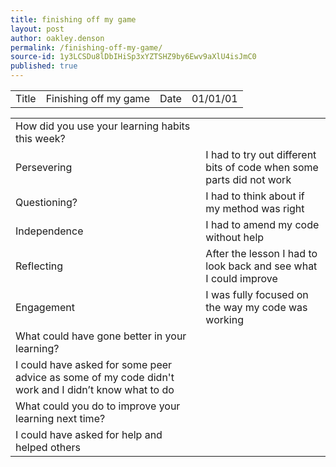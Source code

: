 ```yaml
---
title: finishing off my game
layout: post
author: oakley.denson
permalink: /finishing-off-my-game/
source-id: 1y3LCSDu8lDbIHiSp3xYZTSHZ9by6Ewv9aXlU4isJmC0
published: true
---
```

<table>
  <tr>
    <td>Title</td>
    <td>Finishing off my game</td>
    <td>Date</td>
    <td>01/01/01</td>
  </tr>
</table>


<table>
  <tr>
    <td>How did you use your learning habits this week?</td>
    <td></td>
  </tr>
  <tr>
    <td>Persevering</td>
    <td>I had to try out different bits of code when some parts did not work</td>
  </tr>
  <tr>
    <td>Questioning?</td>
    <td>I had to think about if my method was right</td>
  </tr>
  <tr>
    <td>Independence</td>
    <td>I had to amend my code without help</td>
  </tr>
  <tr>
    <td>Reflecting</td>
    <td>After the lesson I had to look back and see what I could improve</td>
  </tr>
  <tr>
    <td>Engagement</td>
    <td>I was fully focused on the way my code was working</td>
  </tr>
  <tr>
    <td>What could have gone better in your learning?</td>
    <td></td>
  </tr>
  <tr>
    <td>I could have asked for some peer advice as some of my code didn't work and I didn’t know what to do</td>
    <td></td>
  </tr>
  <tr>
    <td>What could you do to improve your learning next time?</td>
    <td></td>
  </tr>
  <tr>
    <td>I could have asked for help and helped others</td>
    <td></td>
  </tr>
</table>


